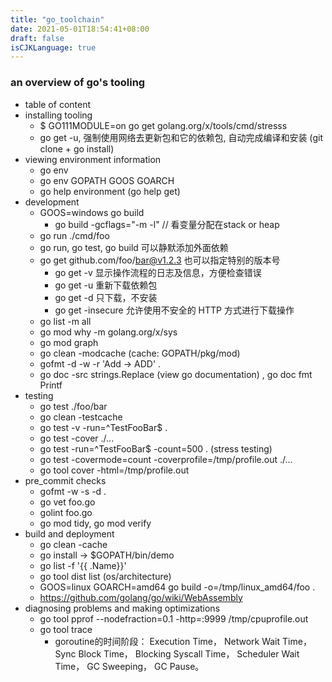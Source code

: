 ```yaml
---
title: "go_toolchain"
date: 2021-05-01T18:54:41+08:00
draft: false
isCJKLanguage: true
---
```


### an overview of go's tooling

+ table of content 
+ installing tooling
    + $ GO111MODULE=on go get golang.org/x/tools/cmd/stresss
    + go get -u, 强制使用网络去更新包和它的依赖包, 自动完成编译和安装 (git clone + go install)
+ viewing environment information
    + go env
    + go env GOPATH GOOS GOARCH
    + go help environment (go help get)
+ development
    + GOOS=windows go build
        + go build -gcflags="-m -l" // 看变量分配在stack or heap
    + go run ./cmd/foo
    + go run, go test, go build 可以静默添加外面依赖
    + go get github.com/foo/bar@v1.2.3 也可以指定特别的版本号
        + go get -v 显示操作流程的日志及信息，方便检查错误
        + go get -u 重新下载依赖包
        + go get -d 只下载，不安装
        + go get -insecure  允许使用不安全的 HTTP 方式进行下载操作
    + go list -m all
    + go mod why -m golang.org/x/sys
    + go mod graph
    + go clean -modcache (cache: GOPATH/pkg/mod)
    + gofmt -d -w -r 'Add -> ADD' .
    + go doc -src strings.Replace (view go documentation) , go doc fmt Printf
+ testing
    + go test ./foo/bar
    + go clean -testcache
    + go test -v -run=^TestFooBar$ .
    + go test -cover ./...
    + go test -run=^TestFooBar$ -count=500 . (stress testing)
    + go test -covermode=count -coverprofile=/tmp/profile.out ./...
    + go tool cover -html=/tmp/profile.out
+ pre_commit checks
    + gofmt -w -s -d .
    + go vet foo.go
    + golint foo.go
    + go mod tidy, go mod verify
+ build and deployment
    + go clean -cache 
    + go install -> $GOPATH/bin/demo
    + go list -f '{{ .Name}}'
    + go tool dist list (os/architecture)
    + GOOS=linux GOARCH=amd64 go build -o=/tmp/linux_amd64/foo .
    + https://github.com/golang/go/wiki/WebAssembly
+ diagnosing problems and making optimizations
    + go tool pprof --nodefraction=0.1  -http=:9999 /tmp/cpuprofile.out
    + go tool trace
        + goroutine的时间阶段： Execution Time， Network Wait Time， Sync Block Time， Blocking Syscall Time， Scheduler Wait Time， GC Sweeping， GC Pause。